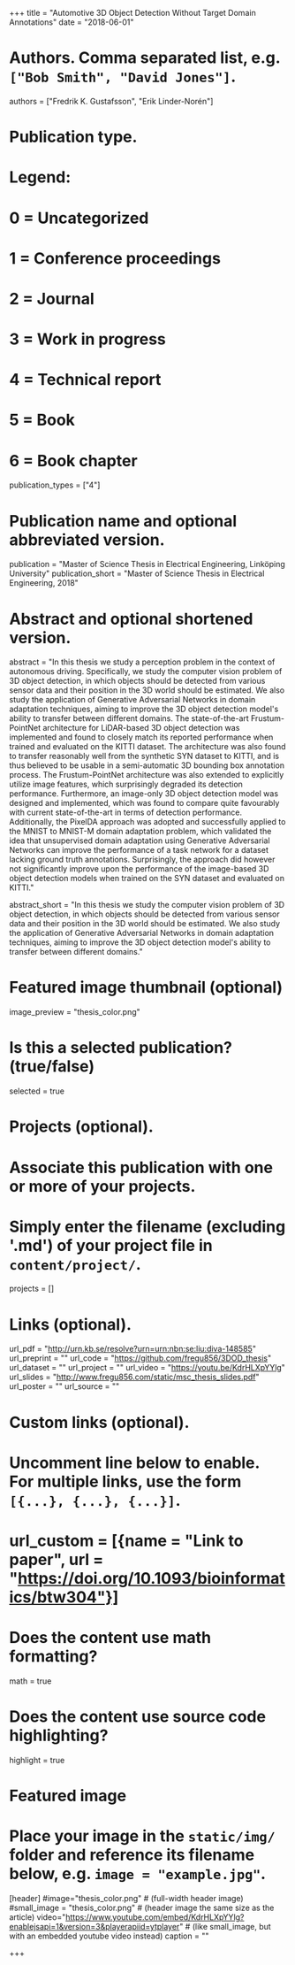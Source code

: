 +++
title = "Automotive 3D Object Detection Without Target Domain Annotations"
date = "2018-06-01"

# Authors. Comma separated list, e.g. `["Bob Smith", "David Jones"]`.
authors = ["Fredrik K. Gustafsson", "Erik Linder-Norén"]

# Publication type.
# Legend:
# 0 = Uncategorized
# 1 = Conference proceedings
# 2 = Journal
# 3 = Work in progress
# 4 = Technical report
# 5 = Book
# 6 = Book chapter
publication_types = ["4"]

# Publication name and optional abbreviated version.
publication = "Master of Science Thesis in Electrical Engineering, Linköping University"
publication_short = "Master of Science Thesis in Electrical Engineering, 2018"

# Abstract and optional shortened version.
abstract = "In this thesis we study a perception problem in the context of autonomous driving. Specifically, we study the computer vision problem of 3D object detection, in which objects should be detected from various sensor data and their position in the 3D world should be estimated. We also study the application of Generative Adversarial Networks in domain adaptation techniques, aiming to improve the 3D object detection model's ability to transfer between different domains. The state-of-the-art Frustum-PointNet architecture for LiDAR-based 3D object detection was implemented and found to closely match its reported performance when trained and evaluated on the KITTI dataset. The architecture was also found to transfer reasonably well from the synthetic SYN dataset to KITTI, and is thus believed to be usable in a semi-automatic 3D bounding box annotation process. The Frustum-PointNet architecture was also extended to explicitly utilize image features, which surprisingly degraded its detection performance. Furthermore, an image-only 3D object detection model was designed and implemented, which was found to compare quite favourably with current state-of-the-art in terms of detection performance. Additionally, the PixelDA approach was adopted and successfully applied to the MNIST to MNIST-M domain adaptation problem, which validated the idea that unsupervised domain adaptation using Generative Adversarial Networks can improve the performance of a task network for a dataset lacking ground truth annotations. Surprisingly, the approach did however not significantly improve upon the performance of the image-based 3D object detection models when trained on the SYN dataset and evaluated on KITTI."

abstract_short = "In this thesis we study the computer vision problem of 3D object detection, in which objects should be detected from various sensor data and their position in the 3D world should be estimated. We also study the application of Generative Adversarial Networks in domain adaptation techniques, aiming to improve the 3D object detection model's ability to transfer between different domains."

# Featured image thumbnail (optional)
image_preview = "thesis_color.png"

# Is this a selected publication? (true/false)
selected = true

# Projects (optional).
#   Associate this publication with one or more of your projects.
#   Simply enter the filename (excluding '.md') of your project file in `content/project/`.
projects = []

# Links (optional).
url_pdf = "http://urn.kb.se/resolve?urn=urn:nbn:se:liu:diva-148585"
url_preprint = ""
url_code = "https://github.com/fregu856/3DOD_thesis"
url_dataset = ""
url_project = ""
url_video = "https://youtu.be/KdrHLXpYYlg"
url_slides = "http://www.fregu856.com/static/msc_thesis_slides.pdf"
url_poster = ""
url_source = ""

# Custom links (optional).
#   Uncomment line below to enable. For multiple links, use the form `[{...}, {...}, {...}]`.
# url_custom = [{name = "Link to paper", url = "https://doi.org/10.1093/bioinformatics/btw304"}]

# Does the content use math formatting?
math = true

# Does the content use source code highlighting?
highlight = true

# Featured image
# Place your image in the `static/img/` folder and reference its filename below, e.g. `image = "example.jpg"`.
[header]
#image="thesis_color.png" # (full-width header image)
#small_image = "thesis_color.png" # (header image the same size as the article)
video="https://www.youtube.com/embed/KdrHLXpYYlg?enablejsapi=1&version=3&playerapiid=ytplayer" # (like small_image, but with an embedded youtube video instead)
caption = ""

+++
